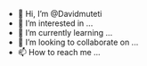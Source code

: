 - 👋 Hi, I’m @Davidmuteti
- 👀 I’m interested in ...
- 🌱 I’m currently learning ...
- 💞️ I’m looking to collaborate on ...
- 📫 How to reach me ...

<!---
Davidmuteti/Davidmuteti is a ✨ special ✨ repository because its `README.md` (this file) appears on your GitHub profile.
You can click the Preview link to take a look at your changes.
--->
